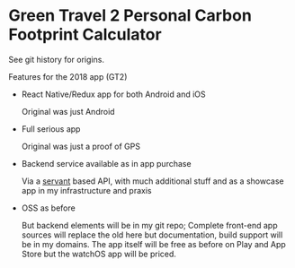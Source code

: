 Green Travel 2 Personal Carbon Footprint Calculator==================================================  See git history for origins.  Features for the 2018 app (GT2)* React Native/Redux app for both Android and iOS   Original was just Android   * Full serious app   Original was just a proof of GPS* Backend service available as in app purchase   Via a [servant](https://haskell-servant.github.io/) based API, with much additional stuff   and as a showcase app in my infrastructure and praxis   * OSS as before   But backend elements will be in my git repo;   Complete front-end app sources will replace the old here but documentation,   build support will be in my domains. The app itself will be free as before   on Play and App Store but the watchOS app will be priced.      